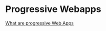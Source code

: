 # Progressive Webapps

[What are progressive Web Apps](Progressive%20Webapps%20bb1f319ad4a84cea9bc0c51753c5fdff/What%20are%20progressive%20Web%20Apps%207fc0c388d77b476cae324d61d842fa6d.md)